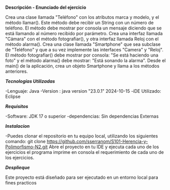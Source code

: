 ****Descripción - Enunciado del ejercicio****

Crea una clase llamada "Teléfono" con los atributos marca y modelo, y el método llamar(). Este método debe recibir un String con un número de teléfono. El método debe mostrar por consola un mensaje diciendo que se está llamando al número recibido por parámetro. 
Crea una interfaz llamada "Cámara" con el método fotografiar(), y otra interfaz llamada Reloj con el método alarma().
Crea una clase llamada "Smartphone" que sea subclase de "Teléfono" y que a su vez implemente las interfaces "Camera" y "Reloj".
El método fotografiar() debe mostrar por consola: "Se está haciendo una foto" y el método alarma() debe mostrar: "Está sonando la alarma".
Desde el main() de la aplicación, crea un objeto Smartphone y llama a los métodos anteriores.

***Tecnologías Utilizadas***

-Lenguaje: Java -Version : java version "23.0.1" 2024-10-15 -iDE Utilizado: Eclipse

***Requisitos***

-Software: JDK 17 o superior -dependencias: Sin dependencias Externas

***Instalacion***

-Puedes clonar el repositorio en tu equipo local, utilizando los siguientes comando: git clone https://github.com/sserranom/S101-Herencia-y-Polimorfismo-N2.git Abre el proyecto en tu IDE y ejecuta cada uno de los ejercicios el programa imprime en consola el requerimiento de cada uno de los ejercicios.

***Desplieque***

Este proyecto está diseñado para ser ejecutado en un entorno local para fines practicos



